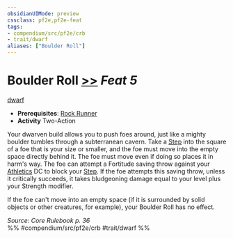 ```yaml
---
obsidianUIMode: preview
cssclass: pf2e,pf2e-feat
tags:
- compendium/src/pf2e/crb
- trait/dwarf
aliases: ["Boulder Roll"]
---
```

# Boulder Roll  [>>](../../rules/core-rulebook/chapter-9-playing-the-game.md#Actions "Two-Action") *Feat 5*  
[dwarf](../../rules/traits/dwarf.md)  

- **Prerequisites**: [Rock Runner](rock-runner.md)
- **Activity** Two-Action

Your dwarven build allows you to push foes around, just like a mighty boulder tumbles through a subterranean cavern. Take a [Step](../../rules/actions/step.md) into the square of a foe that is your size or smaller, and the foe must move into the empty space directly behind it. The foe must move even if doing so places it in harm's way. The foe can attempt a Fortitude saving throw against your [Athletics](../skills.md#Athletics) DC to block your [Step](../../rules/actions/step.md). If the foe attempts this saving throw, unless it critically succeeds, it takes bludgeoning damage equal to your level plus your Strength modifier.

If the foe can't move into an empty space (if it is surrounded by solid objects or other creatures, for example), your Boulder Roll has no effect.

*Source: Core Rulebook p. 36*  
%% #compendium/src/pf2e/crb #trait/dwarf %%